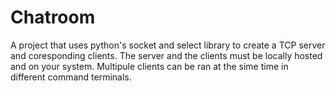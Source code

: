 # Chatroom
A project that uses python's socket and select library to create a TCP server and coresponding clients. The server and the clients must be locally hosted and on your system. Multipule clients can be ran at the sime time in different command terminals.
